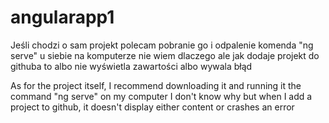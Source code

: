 # angularapp1
Jeśli chodzi o sam projekt polecam pobranie go i odpalenie 
komenda "ng serve" u siebie na komputerze nie wiem dlaczego
ale jak dodaje projekt do githuba to albo nie wyświetla 
zawartości albo wywala błąd

As for the project itself, I recommend downloading it and running it
the command "ng serve" on my computer I don't know why
but when I add a project to github, it doesn't display either
content or crashes an error

